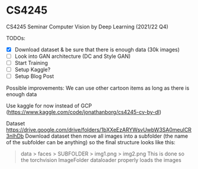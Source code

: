 # CS4245
CS4245 Seminar Computer Vision by Deep Learning (2021/22 Q4)

TODOs:
- [x] Download dataset & be sure that there is enough data (30k images)
- [ ] Look into GAN architecture (DC and Style GAN)
- [ ] Start Training
- [ ] Setup Kaggle?
- [ ] Setup Blog Post

Possible improvements:
We can use other cartoon items as long as there is enough data

Use kaggle for now instead of GCP (https://www.kaggle.com/code/jonathanborg/cs4245-cv-by-dl)


Dataset
https://drive.google.com/drive/folders/1bXXeEzARYWsvUwbW3SA0meulCR3nIhDb
Download dataset then move all images into a subfolder (the name of the subfolder can be anything) so the final structure looks like this:
> data
    > faces
        > SUBFOLDER
            > img1.png
            > img2.png 
This is done so the torchvision ImageFolder dataloader properly loads the images
